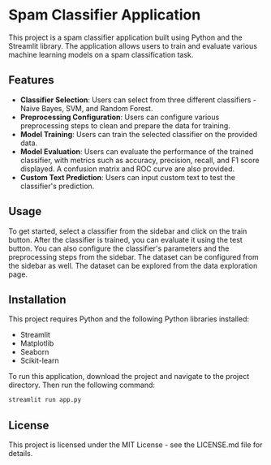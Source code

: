 # Spam Classifier Application

This project is a spam classifier application built using Python and the Streamlit library. The application allows users to train and evaluate various machine learning models on a spam classification task.

## Features

- **Classifier Selection**: Users can select from three different classifiers - Naive Bayes, SVM, and Random Forest.
- **Preprocessing Configuration**: Users can configure various preprocessing steps to clean and prepare the data for training.
- **Model Training**: Users can train the selected classifier on the provided data.
- **Model Evaluation**: Users can evaluate the performance of the trained classifier, with metrics such as accuracy, precision, recall, and F1 score displayed. A confusion matrix and ROC curve are also provided.
- **Custom Text Prediction**: Users can input custom text to test the classifier's prediction.

## Usage

To get started, select a classifier from the sidebar and click on the train button. After the classifier is trained, you can evaluate it using the test button. You can also configure the classifier's parameters and the preprocessing steps from the sidebar. The dataset can be configured from the sidebar as well. The dataset can be explored from the data exploration page.

## Installation

This project requires Python and the following Python libraries installed:

- Streamlit
- Matplotlib
- Seaborn
- Scikit-learn

To run this application, download the project and navigate to the project directory. Then run the following command:

```bash
streamlit run app.py
```

## License

This project is licensed under the MIT License - see the LICENSE.md file for details.